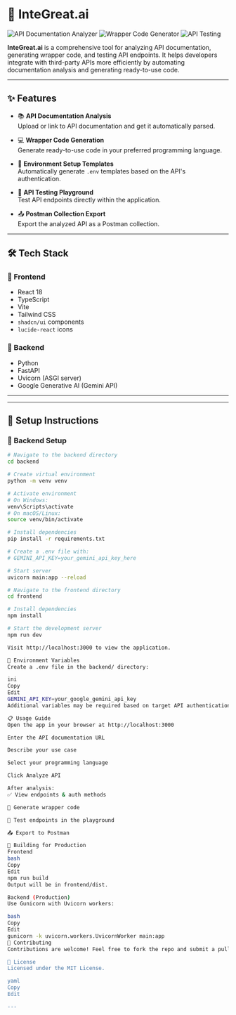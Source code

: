 # 🚀 InteGreat.ai

![API Documentation Analyzer](https://img.shields.io/badge/API-Documentation_Analyzer-blue)
![Wrapper Code Generator](https://img.shields.io/badge/Wrapper-Code_Generator-green)
![API Testing](https://img.shields.io/badge/API-Testing-orange)

**InteGreat.ai** is a comprehensive tool for analyzing API documentation, generating wrapper code, and testing API endpoints. It helps developers integrate with third-party APIs more efficiently by automating documentation analysis and generating ready-to-use code.

---

## ✨ Features

- 📚 **API Documentation Analysis**  
  Upload or link to API documentation and get it automatically parsed.

- 💻 **Wrapper Code Generation**  
  Generate ready-to-use code in your preferred programming language.

- 🔑 **Environment Setup Templates**  
  Automatically generate `.env` templates based on the API's authentication.

- 🧪 **API Testing Playground**  
  Test API endpoints directly within the application.

- 📤 **Postman Collection Export**  
  Export the analyzed API as a Postman collection.

---

## 🛠️ Tech Stack

### 🔷 Frontend
- React 18
- TypeScript
- Vite
- Tailwind CSS
- `shadcn/ui` components
- `lucide-react` icons

### 🐍 Backend
- Python
- FastAPI
- Uvicorn (ASGI server)
- Google Generative AI (Gemini API)

---


---

## 🚀 Setup Instructions

### 🔧 Backend Setup

```bash
# Navigate to the backend directory
cd backend

# Create virtual environment
python -m venv venv

# Activate environment
# On Windows:
venv\Scripts\activate
# On macOS/Linux:
source venv/bin/activate

# Install dependencies
pip install -r requirements.txt

# Create a .env file with:
# GEMINI_API_KEY=your_gemini_api_key_here

# Start server
uvicorn main:app --reload

# Navigate to the frontend directory
cd frontend

# Install dependencies
npm install

# Start the development server
npm run dev

Visit http://localhost:3000 to view the application.

🔐 Environment Variables
Create a .env file in the backend/ directory:

ini
Copy
Edit
GEMINI_API_KEY=your_google_gemini_api_key
Additional variables may be required based on target API authentication.

📋 Usage Guide
Open the app in your browser at http://localhost:3000

Enter the API documentation URL

Describe your use case

Select your programming language

Click Analyze API

After analysis:
✅ View endpoints & auth methods

🧩 Generate wrapper code

🧪 Test endpoints in the playground

📤 Export to Postman

🧱 Building for Production
Frontend
bash
Copy
Edit
npm run build
Output will be in frontend/dist.

Backend (Production)
Use Gunicorn with Uvicorn workers:

bash
Copy
Edit
gunicorn -k uvicorn.workers.UvicornWorker main:app
🤝 Contributing
Contributions are welcome! Feel free to fork the repo and submit a pull request. Let's make API integration easier for everyone.

📄 License
Licensed under the MIT License.

yaml
Copy
Edit

---
